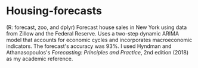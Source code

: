 # Housing-forecasts
(R: forecast, zoo, and dplyr) Forecast house sales in New York using data from Zillow and the Federal Reserve. Uses a two-step dynamic ARIMA model that accounts for economic cycles and incorporates macroeconomic indicators. The forecast's accuracy was 93%. I used Hyndman and Athanasopoulos's *Forecasting: Principles and Practice*, 2nd edition (2018) as my academic reference.
